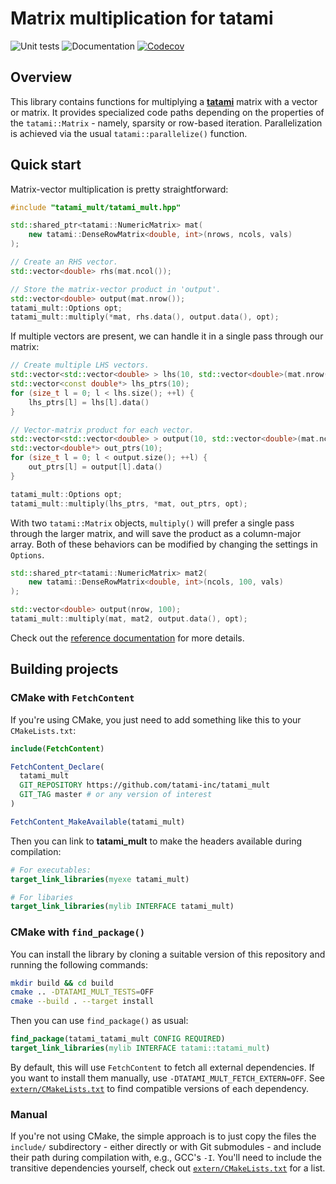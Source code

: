 # Matrix multiplication for tatami

![Unit tests](https://github.com/tatami-inc/tatami_mult/actions/workflows/run-tests.yaml/badge.svg)
![Documentation](https://github.com/tatami-inc/tatami_mult/actions/workflows/doxygenate.yaml/badge.svg)
[![Codecov](https://codecov.io/gh/tatami-inc/tatami_mult/branch/master/graph/badge.svg?token=dwGIU5outm)](https://codecov.io/gh/tatami-inc/tatami_mult)

## Overview

This library contains functions for multiplying a [**tatami**](https://github.com/tatami-inc/tatami) matrix with a vector or matrix.
It provides specialized code paths depending on the properties of the `tatami::Matrix` - namely, sparsity or row-based iteration.
Parallelization is achieved via the usual `tatami::parallelize()` function.

## Quick start

Matrix-vector multiplication is pretty straightforward:

```cpp
#include "tatami_mult/tatami_mult.hpp"

std::shared_ptr<tatami::NumericMatrix> mat(
    new tatami::DenseRowMatrix<double, int>(nrows, ncols, vals)
);

// Create an RHS vector.
std::vector<double> rhs(mat.ncol());

// Store the matrix-vector product in 'output'.
std::vector<double> output(mat.nrow());
tatami_mult::Options opt;
tatami_mult::multiply(*mat, rhs.data(), output.data(), opt);
```

If multiple vectors are present, we can handle it in a single pass through our matrix:

```cpp
// Create multiple LHS vectors.
std::vector<std::vector<double> > lhs(10, std::vector<double>(mat.nrow()));
std::vector<const double*> lhs_ptrs(10);
for (size_t l = 0; l < lhs.size(); ++l) {
    lhs_ptrs[l] = lhs[l].data()
}

// Vector-matrix product for each vector.
std::vector<std::vector<double> > output(10, std::vector<double>(mat.ncol()));
std::vector<double*> out_ptrs(10);
for (size_t l = 0; l < output.size(); ++l) {
    out_ptrs[l] = output[l].data()
}

tatami_mult::Options opt;
tatami_mult::multiply(lhs_ptrs, *mat, out_ptrs, opt);
```

With two `tatami::Matrix` objects, `multiply()` will prefer a single pass through the larger matrix,
and will save the product as a column-major array.
Both of these behaviors can be modified by changing the settings in `Options`.

```cpp
std::shared_ptr<tatami::NumericMatrix> mat2(
    new tatami::DenseRowMatrix<double, int>(ncols, 100, vals)
);

std::vector<double> output(nrow, 100);
tatami_mult::multiply(mat, mat2, output.data(), opt);
```

Check out the [reference documentation](https://tatami-inc.github.io/tatami_mult) for more details.

## Building projects 

### CMake with `FetchContent`

If you're using CMake, you just need to add something like this to your `CMakeLists.txt`:

```cmake
include(FetchContent)

FetchContent_Declare(
  tatami_mult
  GIT_REPOSITORY https://github.com/tatami-inc/tatami_mult
  GIT_TAG master # or any version of interest 
)

FetchContent_MakeAvailable(tatami_mult)
```

Then you can link to **tatami_mult** to make the headers available during compilation:

```cmake
# For executables:
target_link_libraries(myexe tatami_mult)

# For libaries
target_link_libraries(mylib INTERFACE tatami_mult)
```

### CMake with `find_package()`

You can install the library by cloning a suitable version of this repository and running the following commands:

```sh
mkdir build && cd build
cmake .. -DTATAMI_MULT_TESTS=OFF
cmake --build . --target install
```

Then you can use `find_package()` as usual:

```cmake
find_package(tatami_tatami_mult CONFIG REQUIRED)
target_link_libraries(mylib INTERFACE tatami::tatami_mult)
```

By default, this will use `FetchContent` to fetch all external dependencies.
If you want to install them manually, use `-DTATAMI_MULT_FETCH_EXTERN=OFF`.
See [`extern/CMakeLists.txt`](extern/CMakeLists.txt) to find compatible versions of each dependency.

### Manual

If you're not using CMake, the simple approach is to just copy the files the `include/` subdirectory - 
either directly or with Git submodules - and include their path during compilation with, e.g., GCC's `-I`.
You'll need to include the transitive dependencies yourself,
check out [`extern/CMakeLists.txt`](extern/CMakeLists.txt) for a list.
